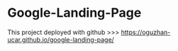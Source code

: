 # Google-Landing-Page

This project deployed with github >>> https://oguzhan-ucar.github.io/google-landing-page/
